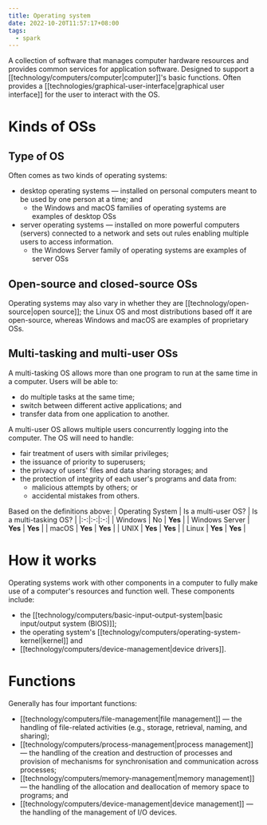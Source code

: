```yaml
---
title: Operating system
date: 2022-10-20T11:57:17+08:00
tags:
  - spark
---
```


A collection of software that manages computer hardware resources and provides common services for application software. Designed to support a [[technology/computers/computer|computer]]'s basic functions. Often provides a [[technologies/graphical-user-interface|graphical user interface]] for the user to interact with the OS.

# Kinds of OSs

## Type of OS
Often comes as two kinds of operating systems:
- desktop operating systems — installed on personal computers meant to be used by one person at a time; and
	- the Windows and macOS families of operating systems are examples of desktop OSs
- server operating systems — installed on more powerful computers (servers) connected to a network and sets out rules enabling multiple users to access information.
	- the Windows Server family of operating systems are examples of server OSs

## Open-source and closed-source OSs
Operating systems may also vary in whether they are [[technology/open-source|open source]]; the Linux OS and most distributions based off it are open-source, whereas Windows and macOS are examples of proprietary OSs.

## Multi-tasking and multi-user OSs
A multi-tasking OS allows more than one program to run at the same time in a computer. Users will be able to:
- do multiple tasks at the same time;
- switch between different active applications; and
- transfer data from one application to another.

A multi-user OS allows multiple users concurrently logging into the computer. The OS will need to handle:
- fair treatment of users with similar privileges;
- the issuance of priority to superusers;
- the privacy of users' files and data sharing storages; and
- the protection of integrity of each user's programs and data from:
	- malicious attempts by others; or
	- accidental mistakes from others.

Based on the definitions above:
| Operating System | Is a multi-user OS? | Is a multi-tasking OS? |
|:-:|:-:|:-:|
| Windows | No | **Yes** |
| Windows Server | **Yes** | **Yes** |
| macOS | **Yes** | **Yes** |
| UNIX | **Yes** | **Yes** |
| Linux | **Yes** | **Yes** |

# How it works

Operating systems work with other components in a computer to fully make use of a computer's resources and function well. These components include:
- the [[technology/computers/basic-input-output-system|basic input/output system (BIOS)]];
- the operating system's [[technology/computers/operating-system-kernel|kernel]] and
- [[technology/computers/device-management|device drivers]].

# Functions

Generally has four important functions:

- [[technology/computers/file-management|file management]] — the handling of file-related activities (e.g., storage, retrieval, naming, and sharing);
- [[technology/computers/process-management|process management]] — the handling of the creation and destruction of processes and provision of mechanisms for synchronisation and communication across processes;
- [[technology/computers/memory-management|memory management]] — the handling of the allocation and deallocation of memory space to programs; and
- [[technology/computers/device-management|device management]] — the handling of the management of I/O devices.
